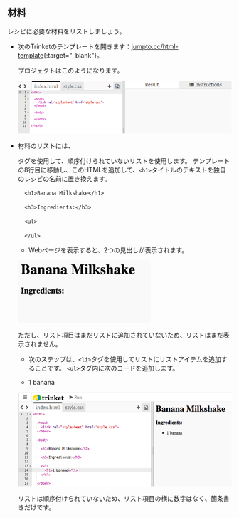 ## 材料

レシピに必要な材料をリストしましょう。

+ 次のTrinketのテンプレートを開きます：[jumpto.cc/html-template](http://jumpto.cc/html-template){:target="_blank"}。
    
    プロジェクトはこのようになります。
    
    ![スクリーンショット](images/recipe-starter.png)

+ 材料のリストには、
    
    タグを使用して、順序付けられていないリストを使用します。 テンプレートの8行目に移動し、このHTMLを追加して、`<h1>`タイトルのテキストを独自のレシピの名前に置き換えます。</p></li> 
    
        <h1>Banana Milkshake</h1>
        
        <h3>Ingredients:</h3>
        
        <ul>
        
        </ul>
        
    
    + Webページを表示すると、2つの見出しが表示されます。
    
    ![スクリーンショット](images/recipe-headings.png)
    
    ただし、リスト項目はまだリストに追加されていないため、リストはまだ表示されません。 
    
    + 次のステップは、`<li>`タグを使用してリストにリストアイテムを追加することです。 `<ul>`タグ内に次のコードを追加します。
    
        <li>1 banana</li>
        
    
    ![スクリーンショット](images/recipe-ul.png)
    
    リストは順序付けられていないため、リスト項目の横に数字はなく、箇条書きだけです。